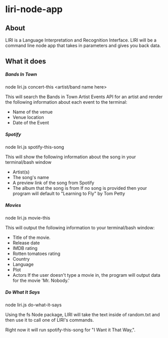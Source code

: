# liri-node-app

## About
LIRI is a Language Interpretation and Recognition Interface. LIRI will be a command line node app that takes in parameters and gives you back data.

## What it does
##### Bands In Town
node liri.js concert-this <artist/band name here>

This will search the Bands in Town Artist Events API for an artist and render the following information about each event to the terminal:

* Name of the venue
* Venue location
* Date of the Event

##### Spotify
node liri.js spotify-this-song <insert song title>

This will show the following information about the song in your terminal/bash window

* Artist(s)
* The song's name
* A preview link of the song from Spotify
* The album that the song is from
If no song is provided then your program will default to "Learning to Fly" by Tom Petty

##### Movies
node liri.js movie-this <insert movie title>

This will output the following information to your terminal/bash window:

* Title of the movie.
* Release date
* IMDB rating
* Rotten tomatoes rating
* Country
* Language
* Plot
* Actors
If the user doesn't type a movie in, the program will output data for the movie 'Mr. Nobody.'

##### Do What It Says
node liri.js do-what-it-says

Using the fs Node package, LIRI will take the text inside of random.txt and then use it to call one of LIRI's commands.

Right now it will run spotify-this-song for "I Want it That Way,".
